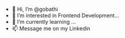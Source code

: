 - 👋 Hi, I’m @gobathi
- 👀 I’m interested in Frontend Development...
- 🌱 I’m currently learning ...
- 📫 Message me on my Linkedin 

<!---
gobathi/gobathi is a ✨ special ✨ repository because its `README.md` (this file) appears on your GitHub profile.
You can click the Preview link to take a look at your changes.
--->
